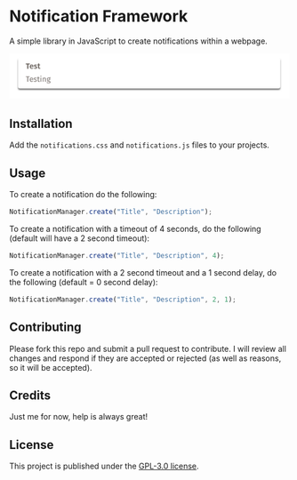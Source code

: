 # Notification Framework

A simple library in JavaScript to create notifications within a webpage.

![Notification](screenshots/notification.png)


## Installation
Add the `notifications.css` and `notifications.js` files to your projects.

## Usage

To create a notification do the following:
```javascript
NotificationManager.create("Title", "Description");
```

To create a notification with a timeout of 4 seconds, do the following (default will have a 2 second timeout):
```javascript
NotificationManager.create("Title", "Description", 4);
```

To create a notification with a 2 second timeout and a 1 second delay, do the following (default = 0 second delay):
```javascript
NotificationManager.create("Title", "Description", 2, 1);
```

## Contributing
Please fork this repo and submit a pull request to contribute. I will review all changes and respond if they are accepted or rejected (as well as reasons, so it will be accepted).

## Credits
Just me for now, help is always great!

## License
This project is published under the [GPL-3.0 license](LICENSE).